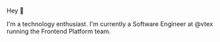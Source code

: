 Hey 👋

I'm a technology enthusiast. I'm currently a Software Engineer at @vtex running the Frontend Platform team.
